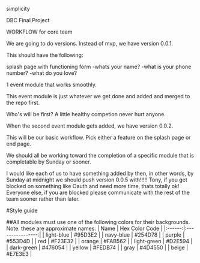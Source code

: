 simplicity

DBC Final Project


WORKFLOW for core team

We are going to do versions.
Instead of mvp, we have version 0.0.1.

This should have the following:

splash page with functioning form
  -whats your name?
  -what is your phone number?
  -what do you love?


1 event module that works smoothly.

This event module is just whatever we get done and added and merged to the repo first.

Who's will be first? A little healthy competion never hurt anyone.

When the second event module gets added, we have version 0.0.2.

This will be our basic workflow. Pick either a feature on the splash page or end page.

We should all be working toward the completion of a specific module that is completable by Sunday or sooner.

I would like each of us to have something added by then, in other words, by Sunday at midnight
we should push version 0.0.5 with!!!!! Tony, if you get blocked on something like Oauth and need more time, thats totally ok!
Everyone else, if you are blocked please communicate with the rest of the team sooner rather than later.

#Style guide

##All modules must use one of the following colors for their backgrounds. Note: these are approximate names.
| Name | Hex Color Code |
|:------:|:----------------:|
| light-blue | #95D3E2 |
| navy-blue | #254D78 |
| purple | #553D4D |
| red | #F23E32 |
| orange | #FAB562 |
| light-green | #D2E594 |
| dark-green | #476054 |
| yellow | #FEDB74 |
| gray | #4D4550 |
| beige | #E7E3E3 |

